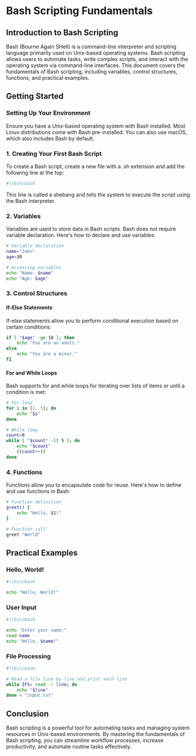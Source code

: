 # Bash Scripting Fundamentals
## Introduction to Bash Scripting
Bash (Bourne Again SHell) is a command-line interpreter and scripting language primarily used on Unix-based operating systems. Bash scripting allows users to automate tasks, write complex scripts, and interact with the operating system via command-line interfaces. This document covers the fundamentals of Bash scripting, including variables, control structures, functions, and practical examples.

## Getting Started

### Setting Up Your Environment
Ensure you have a Unix-based operating system with Bash installed. Most Linux distributions come with Bash pre-installed. You can also use macOS, which also includes Bash by default.

### 1. Creating Your First Bash Script
To create a Bash script, create a new file with a .sh extension and add the following line at the top:

```bash
#!/bin/bash
```
This line is called a shebang and tells the system to execute the script using the Bash interpreter.

### 2. Variables
Variables are used to store data in Bash scripts. Bash does not require variable declaration. Here's how to declare and use variables:
```bash
# Variable declaration
name="John"
age=30

# Accessing variables
echo "Name: $name"
echo "Age: $age"
```

### 3. Control Structures

#### If-Else Statements
If-else statements allow you to perform conditional execution based on certain conditions:
```bash
if [ "$age" -ge 18 ]; then
    echo "You are an adult."
else
    echo "You are a minor."
fi
```

#### For and While Loops
Bash supports for and while loops for iterating over lists of items or until a condition is met:


```bash
# For loop
for i in {1..5}; do
    echo "$i"
done
```
```bash
# While loop
count=0
while [ "$count" -lt 5 ]; do
    echo "$count"
    ((count++))
done
```

### 4. Functions
Functions allow you to encapsulate code for reuse. Here's how to define and use functions in Bash:
```bash
# Function definition
greet() {
    echo "Hello, $1!"
}

# Function call
greet "World"
```

## Practical Examples

### Hello, World!
```bash
#!/bin/bash

echo "Hello, World!"
```

### User Input
```bash
#!/bin/bash

echo "Enter your name:"
read name
echo "Hello, $name!"
```

### File Processing
```bash
#!/bin/bash

# Read a file line by line and print each line
while IFS= read -r line; do
    echo "$line"
done < "input.txt"
```

## Conclusion
Bash scripting is a powerful tool for automating tasks and managing system resources in Unix-based environments. By mastering the fundamentals of Bash scripting, you can streamline workflow processes, increase productivity, and automate routine tasks effectively.

